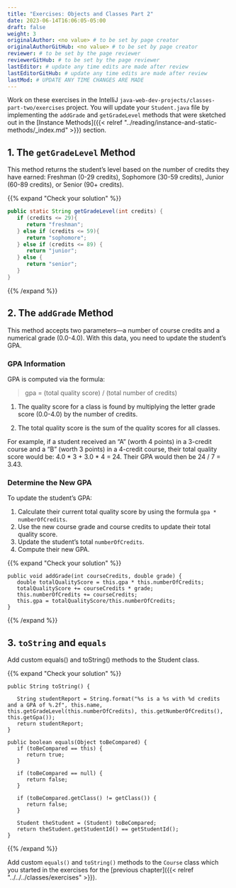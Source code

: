 ```yaml
---
title: "Exercises: Objects and Classes Part 2"
date: 2023-06-14T16:06:05-05:00
draft: false
weight: 3
originalAuthor: <no value> # to be set by page creator
originalAuthorGitHub: <no value> # to be set by page creator
reviewer: # to be set by the page reviewer
reviewerGitHub: # to be set by the page reviewer
lastEditor: # update any time edits are made after review
lastEditorGitHub: # update any time edits are made after review
lastMod: # UPDATE ANY TIME CHANGES ARE MADE
---
```


Work on these exercises in the IntelliJ `java-web-dev-projects/classes-part-two/exercises` project. You will update your `Student.java` file by implementing the `addGrade` and `getGradeLevel` methods that were sketched out in the [Instance Methods]({{< relref "../reading/instance-and-static-methods/_index.md" >}}) section.

## 1. The `getGradeLevel` Method

This method returns the student’s level based on the number of credits they have earned: Freshman (0-29 credits), Sophomore (30-59 credits), Junior (60-89 credits), or Senior (90+ credits).

{{% expand "Check your solution" %}}
```java
public static String getGradeLevel(int credits) {
   if (credits <= 29){
      return "freshman";
   } else if (credits <= 59){
      return "sophomore";
   } else if (credits <= 89) {
      return "junior";
   } else {
      return "senior";
   }
}
```
{{% /expand %}}

## 2. The `addGrade` Method

This method accepts two parameters—a number of course credits and a numerical grade (0.0-4.0). With this data, you need to update the student’s GPA.

### GPA Information
GPA is computed via the formula:

   >  gpa = (total quality score) / (total number of credits)

   1. The quality score for a class is found by multiplying the letter grade score (0.0-4.0) by the number of credits.

   1. The total quality score is the sum of the quality scores for all classes.

For example, if a student received an “A” (worth 4 points) in a 3-credit course and a “B” (worth 3 points) in a 4-credit course, their total quality score would be: 4.0 * 3 + 3.0 * 4 = 24. Their GPA would then be 24 / 7 = 3.43.

### Determine the New GPA

To update the student’s GPA:

   1. Calculate their current total quality score by using the formula `gpa * numberOfCredits`.
   1. Use the new course grade and course credits to update their total quality score.
   1. Update the student’s total `numberOfCredits`.
   1. Compute their new GPA.

{{% expand "Check your solution" %}}
```java{linenos=table,hl_lines=[],linenostart=1}
public void addGrade(int courseCredits, double grade) {
   double totalQualityScore = this.gpa * this.numberOfCredits;
   totalQualityScore += courseCredits * grade;
   this.numberOfCredits += courseCredits;
   this.gpa = totalQualityScore/this.numberOfCredits;
}
```
{{% /expand %}}

## 3. `toString` and `equals`
Add custom equals() and toString() methods to the Student class.

{{% expand "Check your solution" %}}

```java{linenos=table,hl_lines=[],linenostart=1}
public String toString() {
   
   String studentReport = String.format("%s is a %s with %d credits and a GPA of %.2f", this.name, this.getGradeLevel(this.numberOfCredits), this.getNumberOfCredits(), this.getGpa());
   return studentReport;
}

public boolean equals(Object toBeCompared) {
   if (toBeCompared == this) {
      return true;
   }

   if (toBeCompared == null) {
      return false;
   }

   if (toBeCompared.getClass() != getClass()) {
      return false;
   }

   Student theStudent = (Student) toBeCompared;
   return theStudent.getStudentId() == getStudentId();
}
```
{{% /expand %}}

Add custom `equals()` and `toString()` methods to the `Course` class which you started in the exercises for the [previous chapter]({{< relref "../../../classes/exercises" >}}).
